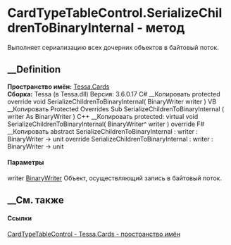 # CardTypeTableControl.SerializeChildrenToBinaryInternal - метод
Выполняет сериализацию всех дочерних объектов в байтовый поток.
##  __Definition
 **Пространство имён:** [Tessa.Cards](N_Tessa_Cards.htm)  
 **Сборка:** Tessa (в Tessa.dll) Версия: 3.6.0.17
C# __Копировать
     protected override void SerializeChildrenToBinaryInternal(
    	BinaryWriter writer
    )
VB __Копировать
     Protected Overrides Sub SerializeChildrenToBinaryInternal ( 
    	writer As BinaryWriter
    )
C++ __Копировать
     protected:
    virtual void SerializeChildrenToBinaryInternal(
    	BinaryWriter^ writer
    ) override
F# __Копировать
     abstract SerializeChildrenToBinaryInternal : 
            writer : BinaryWriter -> unit 
    override SerializeChildrenToBinaryInternal : 
            writer : BinaryWriter -> unit 
#### Параметры
writer
[BinaryWriter](https://learn.microsoft.com/dotnet/api/system.io.binarywriter)
    Объект, осуществляющий запись в байтовый поток.
##  __См. также
#### Ссылки
[CardTypeTableControl - ](T_Tessa_Cards_CardTypeTableControl.htm)
[Tessa.Cards - пространство имён](N_Tessa_Cards.htm)
